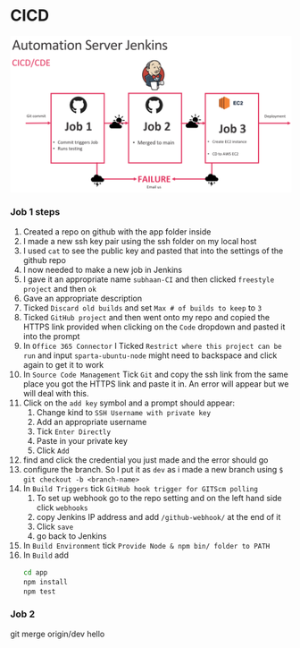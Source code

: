# CICD

![Alt text](/images/task.png)

### Job 1 steps 

1. Created a repo on github with the app folder inside 
2. I made a new ssh key pair using the ssh folder on my local host
3. I used `cat` to see the public key and pasted that into the settings of the github repo
4. I now needed to make a new job in Jenkins
5. I gave it an appropriate name `subhaan-CI` and then clicked `freestyle project` and then `ok`
6. Gave an appropriate description
7. Ticked `Discard old builds` and set `Max # of builds to keep` to `3`
8. Ticked `GitHub project` and then went onto my repo and copied the HTTPS link provided when clicking on the `Code` dropdown and pasted it into the prompt
9. In `Office 365 Connector` I Ticked `Restrict where this project can be run` and input `sparta-ubuntu-node` might need to backspace and click again to get it to work
10. In `Source Code Management` Tick `Git` and copy the ssh link from the same place you got the HTTPS link and paste it in. An error will appear but we will deal with this. 
11. Click on the `add key` symbol and a prompt should appear:
    1.  Change kind to `SSH Username with private key`
    2.  Add an appropriate username 
    3.  Tick `Enter Directly`
    4.  Paste in your private key
    5.  Click `Add`
12. find and click the credential you just made and the error should go
13. configure the branch. So I put it as `dev` as i made a new branch using `$ git checkout -b <branch-name> `
14. In `Build Triggers` tick `GitHub hook trigger for GITScm polling` 
    1.  To set up webhook go to the repo setting and on the left hand side click `webhooks`
    2.  copy Jenkins IP address and add `/github-webhook/` at the end of it
    3.  Click `save`
    4.  go back to Jenkins
15. In `Build Environment` tick `Provide Node & npm bin/ folder to PATH `
16. In `Build` add 
    ```bash
    cd app
    npm install
    npm test
    ```


### Job 2

git merge origin/dev
hello